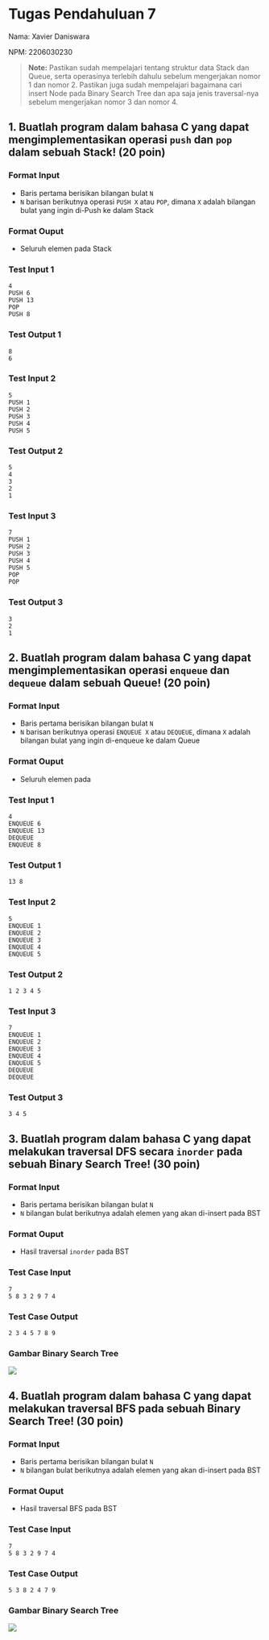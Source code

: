 # Tugas Pendahuluan 7

Nama: Xavier Daniswara

NPM: 2206030230

> **Note:** Pastikan sudah mempelajari tentang struktur data Stack dan Queue, serta operasinya terlebih dahulu sebelum mengerjakan nomor 1 dan nomor 2. Pastikan juga sudah mempelajari bagaimana cari insert Node pada Binary Search Tree dan apa saja jenis traversal-nya sebelum mengerjakan nomor 3 dan nomor 4.

## 1. Buatlah program dalam bahasa C yang dapat mengimplementasikan operasi `push` dan `pop` dalam sebuah Stack! (20 poin)

### Format Input

- Baris pertama berisikan bilangan bulat `N`
- `N` barisan berikutnya operasi `PUSH X` atau `POP`, dimana `X` adalah bilangan bulat yang ingin di-Push ke dalam Stack

### Format Ouput

- Seluruh elemen pada Stack

### Test Input 1

```
4
PUSH 6
PUSH 13
POP
PUSH 8
```

### Test Output 1

```
8
6
```

### Test Input 2

```
5
PUSH 1
PUSH 2
PUSH 3
PUSH 4
PUSH 5
```

### Test Output 2 

```
5
4
3
2
1
```

### Test Input 3

```
7
PUSH 1
PUSH 2
PUSH 3
PUSH 4
PUSH 5
POP
POP
```

### Test Output 3

```
3
2
1
```

## 2. Buatlah program dalam bahasa C yang dapat mengimplementasikan operasi `enqueue` dan `dequeue` dalam sebuah Queue! (20 poin)

### Format Input

- Baris pertama berisikan bilangan bulat `N`
- `N` barisan berikutnya operasi `ENQUEUE X` atau `DEQUEUE`, dimana `X` adalah bilangan bulat yang ingin di-enqueue ke dalam Queue

### Format Ouput

- Seluruh elemen pada 

### Test Input 1

```
4
ENQUEUE 6
ENQUEUE 13
DEQUEUE
ENQUEUE 8
```

### Test Output 1

```
13 8
```

### Test Input 2

```
5
ENQUEUE 1
ENQUEUE 2
ENQUEUE 3
ENQUEUE 4
ENQUEUE 5
```

### Test Output 2

```
1 2 3 4 5
```

### Test Input 3

```
7
ENQUEUE 1
ENQUEUE 2
ENQUEUE 3
ENQUEUE 4
ENQUEUE 5
DEQUEUE
DEQUEUE
```

### Test Output 3

```
3 4 5
```

## 3. Buatlah program dalam bahasa C yang dapat melakukan traversal DFS secara `inorder` pada sebuah Binary Search Tree! (30 poin)

### Format Input

- Baris pertama berisikan bilangan bulat `N`
- `N` bilangan bulat berikutnya adalah elemen yang akan di-insert pada BST

### Format Ouput

- Hasil traversal `inorder` pada BST

### Test Case Input

```
7
5 8 3 2 9 7 4
```

### Test Case Output

```
2 3 4 5 7 8 9
```

### Gambar Binary Search Tree

![](./img/Tree.png)

## 4. Buatlah program dalam bahasa C yang dapat melakukan traversal BFS pada sebuah Binary Search Tree! (30 poin)

### Format Input

- Baris pertama berisikan bilangan bulat `N`
- `N` bilangan bulat berikutnya adalah elemen yang akan di-insert pada BST

### Format Ouput

- Hasil traversal BFS pada BST

### Test Case Input

```
7
5 8 3 2 9 7 4
```

### Test Case Output

```
5 3 8 2 4 7 9
```

### Gambar Binary Search Tree

![](./img/Tree.png)

